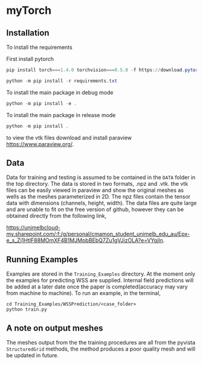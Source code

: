 # myTorch

Installation
------------

To install the requirements

First install pytorch

````powershell
pip install torch===1.4.0 torchvision===0.5.0 -f https://download.pytorch.org/whl/torch_stable.html
````

````powershell
python -m pip install -r requirements.txt
````

To install the main package in debug mode

````powershell
python -m pip install -e .
````

To install the main package in release mode

````powershell
python -m pip install .
````

to view the vtk files download and install paraview https://www.paraview.org/.

Data
----

Data for training and testing is assumed to be contained in the `DATA` folder in the top directory. The data is stored in two formats, .npz and .vtk. the vtk files can be easily viewed in paraview and show the original meshes as wells as the meshes parameterized in 2D. The npz files contain the tensor data with dimensions (channels, height, width). The data files are quite large and are unable to fit on the free version of github, however they can be obtained directly from the following link,

https://unimelbcloud-my.sharepoint.com/:f:/g/personal/cmamon_student_unimelb_edu_au/Epx-e_s_Zj1HtlF88MOmXF4B1MJMpbBEbQ7Zu1gVJizOLA?e=VYqjIn.

Running Examples
----------------

Examples are stored in the `Training_Examples` directory. At the moment only the examples for predicting WSS are supplied. Internal field predictions will be added at a later date once the paper is completed(accuracy may vary from machine to machine). To run an example, in the terminal,

````
cd Training_Examples/WSSPrediction/<case_folder>
python train.py
````

A note on output meshes
-----------------------

The meshes output from the the training procedures are all from the pyvista `StructuredGrid` methods, the method produces a poor quality mesh and will be updated in future.